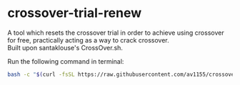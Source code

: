 # crossover-trial-renew

A tool which resets the crossover trial in order to achieve using crossover for free, practically acting as a way to crack crossover.  
Built upon santaklouse's CrossOver.sh.

Run the following command in terminal:

```bash
bash -c "$(curl -fsSL https://raw.githubusercontent.com/av1155/crossover-reset/refs/heads/main/resetCrossoverTrial.sh)"
```
